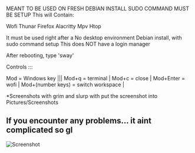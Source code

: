 MEANT TO BE USED ON FRESH DEBIAN INSTALL
SUDO COMMAND MUST BE SETUP
This will Contain:

  Wofi
  Thunar
  Firefox
  Alacritty
  Mpv
  Htop 

It must be used right after  a No desktop environment Debian install, with sudo command setup
This does NOT have a login manager

After rebooting, type 'sway' 

Controls ::: 

Mod = Windows key |||
Mod+q = terminal | 
Mod+c = close | 
Mod+Enter = wofi | 
Mod+(number keys) = switch workspace | 

*Screenshots with grim and slurp with put the screenshot into Pictures/Screenshots

## If you encounter any problems... it aint complicated so gl

![Screenshot](https://github.com/user-attachments/assets/abf6ce77-058f-465c-b4c1-6e59272b9e19)

